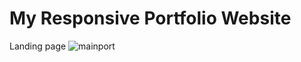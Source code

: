 # My Responsive Portfolio Website
Landing page
![mainport](https://github.com/user-attachments/assets/88e6142d-75b8-452f-9754-7855563ead1d)
